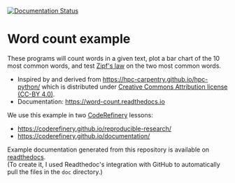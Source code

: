 [![Documentation Status](https://readthedocs.org/projects/samnooij-word-count/badge/?version=latest)](https://samnooij-word-count.readthedocs.io/en/latest/?badge=latest)

# Word count example

These programs will count words in a given text, plot a bar chart of the 10
most common words, and test [Zipf's
law](https://en.wikipedia.org/wiki/Zipf%27s_law) on the two most common words.

- Inspired by and derived from https://hpc-carpentry.github.io/hpc-python/
  which is distributed under
  [Creative Commons Attribution license (CC-BY 4.0)](https://creativecommons.org/licenses/by/4.0/).
- Documentation: https://word-count.readthedocs.io

We use this example in two [CodeRefinery](https://coderefinery.org/) lessons:
- https://coderefinery.github.io/reproducible-research/
- https://coderefinery.github.io/documentation/

Example documentation generated from this repository is available on [readthedocs](https://samnooij-word-count.readthedocs.io/en/latest/).  
(To create it, I used Readthedoc's integration with GitHub to automatically pull the files in the `doc` directory.)
